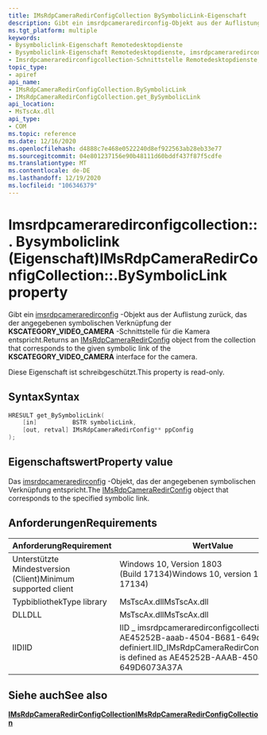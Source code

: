 ```yaml
---
title: IMsRdpCameraRedirConfigCollection BySymbolicLink-Eigenschaft
description: Gibt ein imsrdpcameraredirconfig-Objekt aus der Auflistung zurück, das der angegebenen symbolischen Verknüpfung der **KSCATEGORY_VIDEO_CAMERA** -Schnittstelle für die Kamera entspricht.
ms.tgt_platform: multiple
keywords:
- Bysymboliclink-Eigenschaft Remotedesktopdienste
- Bysymboliclink-Eigenschaft Remotedesktopdienste, imsrdpcameraredirconfigcollection-Schnittstelle
- Imsrdpcameraredirconfigcollection-Schnittstelle Remotedesktopdienste, bysymboliclink (Eigenschaft)
topic_type:
- apiref
api_name:
- IMsRdpCameraRedirConfigCollection.BySymbolicLink
- IMsRdpCameraRedirConfigCollection.get_BySymbolicLink
api_location:
- MsTscAx.dll
api_type:
- COM
ms.topic: reference
ms.date: 12/16/2020
ms.openlocfilehash: d4888c7e468e0522240d8ef922563ab28eb33e77
ms.sourcegitcommit: 04e801237156e90b48111d60bddf437f87f5cdfe
ms.translationtype: MT
ms.contentlocale: de-DE
ms.lasthandoff: 12/19/2020
ms.locfileid: "106346379"
---
```

# <a name="imsrdpcameraredirconfigcollectionbysymboliclink-property"></a><span data-ttu-id="eac8e-106">Imsrdpcameraredirconfigcollection::. Bysymboliclink (Eigenschaft)</span><span class="sxs-lookup"><span data-stu-id="eac8e-106">IMsRdpCameraRedirConfigCollection::.BySymbolicLink property</span></span>

<span data-ttu-id="eac8e-107">Gibt ein [imsrdpcameraredirconfig](imsrdpcameraredirconfig.md) -Objekt aus der Auflistung zurück, das der angegebenen symbolischen Verknüpfung der **KSCATEGORY_VIDEO_CAMERA** -Schnittstelle für die Kamera entspricht.</span><span class="sxs-lookup"><span data-stu-id="eac8e-107">Returns an [IMsRdpCameraRedirConfig](imsrdpcameraredirconfig.md) object from the collection that corresponds to the given symbolic link of the **KSCATEGORY_VIDEO_CAMERA** interface for the camera.</span></span>

<span data-ttu-id="eac8e-108">Diese Eigenschaft ist schreibgeschützt.</span><span class="sxs-lookup"><span data-stu-id="eac8e-108">This property is read-only.</span></span>

## <a name="syntax"></a><span data-ttu-id="eac8e-109">Syntax</span><span class="sxs-lookup"><span data-stu-id="eac8e-109">Syntax</span></span>

```C++
HRESULT get_BySymbolicLink(
    [in]          BSTR symbolicLink,
    [out, retval] IMsRdpCameraRedirConfig** ppConfig
);
```

## <a name="property-value"></a><span data-ttu-id="eac8e-110">Eigenschaftswert</span><span class="sxs-lookup"><span data-stu-id="eac8e-110">Property value</span></span>

<span data-ttu-id="eac8e-111">Das [imsrdpcameraredirconfig](imsrdpcameraredirconfig.md) -Objekt, das der angegebenen symbolischen Verknüpfung entspricht.</span><span class="sxs-lookup"><span data-stu-id="eac8e-111">The [IMsRdpCameraRedirConfig](imsrdpcameraredirconfig.md) object that corresponds to the specified symbolic link.</span></span>

## <a name="requirements"></a><span data-ttu-id="eac8e-112">Anforderungen</span><span class="sxs-lookup"><span data-stu-id="eac8e-112">Requirements</span></span>

| <span data-ttu-id="eac8e-113">Anforderung</span><span class="sxs-lookup"><span data-stu-id="eac8e-113">Requirement</span></span> | <span data-ttu-id="eac8e-114">Wert</span><span class="sxs-lookup"><span data-stu-id="eac8e-114">Value</span></span> |
|-------------------------------------|---------------------------------------|
| <span data-ttu-id="eac8e-115">Unterstützte Mindestversion (Client)</span><span class="sxs-lookup"><span data-stu-id="eac8e-115">Minimum supported client</span></span>| <span data-ttu-id="eac8e-116">Windows 10, Version 1803 (Build 17134)</span><span class="sxs-lookup"><span data-stu-id="eac8e-116">Windows 10, version 1803 (build 17134)</span></span>      |
| <span data-ttu-id="eac8e-117">Typbibliothek</span><span class="sxs-lookup"><span data-stu-id="eac8e-117">Type library</span></span>            | <span data-ttu-id="eac8e-118">MsTscAx.dll</span><span class="sxs-lookup"><span data-stu-id="eac8e-118">MsTscAx.dll</span></span>                        |
| <span data-ttu-id="eac8e-119">DLL</span><span class="sxs-lookup"><span data-stu-id="eac8e-119">DLL</span></span>                  | <span data-ttu-id="eac8e-120">MsTscAx.dll</span><span class="sxs-lookup"><span data-stu-id="eac8e-120">MsTscAx.dll</span></span>     |
| <span data-ttu-id="eac8e-121">IID</span><span class="sxs-lookup"><span data-stu-id="eac8e-121">IID</span></span>                      | <span data-ttu-id="eac8e-122">IID \_ imsrdpcameraredirconfigcollection ist als AE45252B-aaab-4504-B681-649d6073a37a definiert.</span><span class="sxs-lookup"><span data-stu-id="eac8e-122">IID\_IMsRdpCameraRedirConfigCollection is defined as AE45252B-AAAB-4504-B681-649D6073A37A</span></span>          |

## <a name="see-also"></a><span data-ttu-id="eac8e-123">Siehe auch</span><span class="sxs-lookup"><span data-stu-id="eac8e-123">See also</span></span>

<dl> <dt>

[<span data-ttu-id="eac8e-124">**IMsRdpCameraRedirConfigCollection**</span><span class="sxs-lookup"><span data-stu-id="eac8e-124">**IMsRdpCameraRedirConfigCollection**</span></span>](imsrdpcameraredirconfigcollection.md)
</dt> </dl>